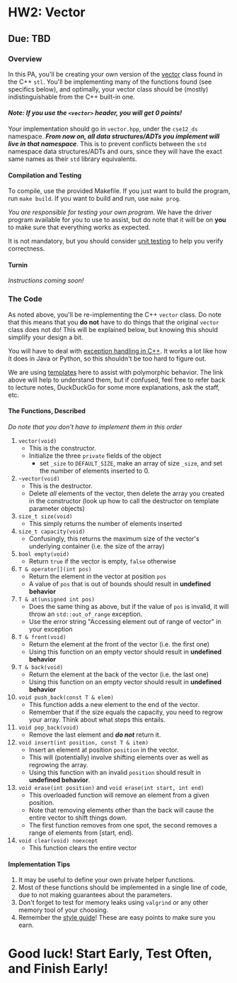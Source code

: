 # HW2: Vector
## Due: TBD

### Overview
In this PA, you'll be creating your own version of the [vector](http://www.cplusplus.com/reference/vector/vector/?kw=vector) class found in the C++ `stl`. You'll be implementing many of the functions found (see specifics below), and optimally, your vector class should be (mostly) indistinguishable from the C++ built-in one.

#### *Note: If you use the `<vector>` header, you **will** get 0 points!*

Your implementation should go in `vector.hpp`, under the `cse12_ds` namespace. **_From now on, all data structures/ADTs you implement will live in that namespace_**.
This is to prevent conflicts between the `std` namespace data structures/ADTs and ours, since they will have the exact same names as their `std` library equivalents.

#### Compilation and Testing
To compile, use the provided Makefile. If you just want to build the program, run `make build`. If you want to build and run, use `make prog`.

*You are responsible for testing your own program.* We have the driver program available for you to use to assist, but do note that it will be on **you** to make sure that everything works as expected.

It is not mandatory, but you should consider [unit testing](https://en.wikipedia.org/wiki/Unit_testing) to help you verify correctness.

#### Turnin

*Instructions coming soon!*

### The Code
As noted above, you'll be re-implementing the C++ `vector` class. Do note that this means that you **do not** have to do things that the original `vector` class does not do! This will be explained below, but knowing this should simplify your design a bit.

You will have to deal with [exception handling in C++](http://www.cplusplus.com/reference/exception/exception/?kw=exception). It works a lot like how it does in Java or Python, so this shouldn't be too hard to figure out.

We are using [templates](http://www.cplusplus.com/doc/oldtutorial/templates/) here to assist with polymorphic behavior. The link above will help to understand them, but if confused, feel free to refer back to lecture notes, DuckDuckGo for some more explanations, ask the staff, etc.

#### The Functions, Described
*Do note that you don't have to implement them in this order*
1. `vector(void)`
   * This is the constructor.
   * Initialize the three `private` fields of the object
      * set `_size` to `DEFAULT_SIZE`, make an array of size `_size`, and set the number of elements inserted to 0.
2. `~vector(void)`
   * This is the destructor.
   * Delete *all* elements of the vector, then delete the array you created in the constructor (look up how to call the destructor on template parameter objects)
3. `size_t size(void)`
   * This simply returns the number of elements inserted
4. `size_t capacity(void)`
   * Confusingly, this returns the maximum size of the vector's underlying container (i.e. the size of the array)
5. `bool empty(void)`
   * Return `true` if the vector is empty, `false` otherwise
6. `T & operator[](int pos)`
   * Return the element in the vector at position `pos`
   * A value of `pos` that is out of bounds should result in **undefined behavior**
7. `T & at(unsigned int pos)`
   * Does the same thing as above, but if the value of `pos` is invalid, it will throw an `std::out_of_range` exception.
   * Use the error string "Accessing element out of range of vector" in your exception
8. `T & front(void)`
   * Return the element at the front of the vector (i.e. the first one)
   * Using this function on an empty vector should result in **undefined behavior**
9. `T & back(void)`
    * Return the element at the back of the vector (i.e. the last one)
    * Using this function on an empty vector should result in **undefined behavior**
10. `void push_back(const T & elem)`
    * This function adds a new element to the end of the vector.
    * Remember that if the size equals the capacity, you need to regrow your array. Think about what steps this entails.
11. `void pop_back(void)`
    * Remove the last element and **_do not_** return it.
12. `void insert(int position, const T & item)`
    * Insert an element at position `position` in the vector.
    * This will (potentially) involve shifting elements over as well as regrowing the array.
    * Using this function with an invalid `position` should result in **undefined behavior**.
13. `void erase(int position)` and `void erase(int start, int end)`
    * This overloaded function will remove an element from a given position.
    * Note that removing elements other than the back will cause the entire vector to shift things down.
    * The first function removes from one spot, the second removes a range of elements from [start, end).
14. `void clear(void) noexcept`
    * This function clears the entire vector
#### Implementation Tips
1. It may be useful to define your own private helper functions.
2. Most of these functions should be implemented in a single line of code, due to not making guarantees about the parameters.
3. Don't forget to test for memory leaks using `valgrind` or any other memory tool of your choosing.
4. Remember the [style guide](https://nate-browne.github.io/CSE12_Redesign/styleguide.html)! These are easy points to make sure you earn.

# Good luck! Start Early, Test Often, and Finish Early!
